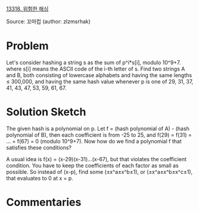 [13318. 위험한 해싱](https://www.acmicpc.net/problem/13318)

Source: 꼬마컵
(author: zlzmsrhak)


# Problem

Let's consider hashing a string s as the sum of p^i*s[i], modulo 10^9+7. where s[i] means the ASCII code of the i-th letter of s. Find two strings A and B, both consisting of lowercase alphabets and having the same lengths ≤ 300,000, and having the same hash value whenever p is one of 29, 31, 37, 41, 43, 47, 53, 59, 61, 67.

# Solution Sketch

The given hash is a polynomial on p. Let f = (hash polynomial of A) - (hash polynomial of B), then each coefficient is from -25 to 25, and f(29) = f(31) = ... = f(67) = 0 (modulo 10^9+7). Now how do we find a polynomial f that satisfies these conditions?

A usual idea is f(x) = (x-29)(x-31)...(x-67), but that violates the coefficient condition. You have to keep the coefficients of each factor as small as possible. So instead of (x-p), find some (±x^a±x^b±1), or (±x^a±x^b±x^c±1), that evaluates to 0 at x = p.

# Commentaries
